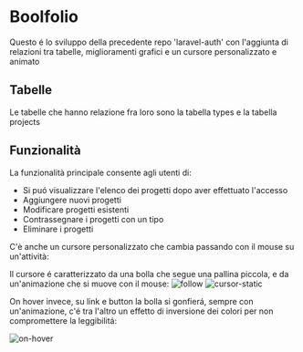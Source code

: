 # Boolfolio

Questo é lo sviluppo della precedente repo 'laravel-auth' con l'aggiunta di relazioni tra tabelle, miglioramenti grafici e un cursore personalizzato e animato

## Tabelle

Le tabelle che hanno relazione fra loro sono la tabella types e la tabella projects

## Funzionalità

La funzionalità principale consente agli utenti di:

-   Si puó visualizzare l'elenco dei progetti dopo aver effettuato l'accesso
-   Aggiungere nuovi progetti
-   Modificare progetti esistenti
-   Contrassegnare i progetti con un tipo
-   Eliminare i progetti

C'è anche un cursore personalizzato che cambia passando con il mouse su un'attività:

Il cursore é caratterizzato da una bolla che segue una pallina piccola, e da un'animazione che si muove con il mouse:
![follow](@readme-img/follow.png) ![cursor-static](@readme-img/cursor-static.png)

On hover invece, su link e button la bolla si gonfierá, sempre con un'animazione, c'é tra l'altro un effetto di inversione dei colori per non compromettere la leggibilitá:

![on-hover](@readme-img/on-hover.png)
